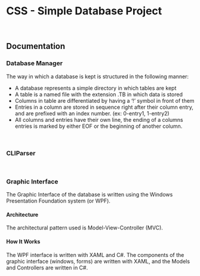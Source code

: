 # CSS - Simple Database Project
&nbsp;

## Documentation

### Database Manager
The way in which a database is kept is structured in the following manner:

* A database represents a simple directory in which tables are kept
* A table is a named file with the extension .TB in which data is stored
* Columns in table are differentiated by having a ‘!’ symbol in front of them
* Entries in a column are stored in sequence right after their column entry, and are prefixed with an index number. (ex: 0-entry1, 1-entry2)
* All columns and entries have their own line, the ending of a columns entries is marked by either EOF or the beginning of another column.

&nbsp;


### CLIParser
&nbsp;


### Graphic Interface
The Graphic Interface of the database is written using the Windows Presentation Foundation system (or WPF). 
#### Architecture
The architectural pattern used is Model-View-Controller (MVC).
#### How It Works
The WPF interface is written with XAML and C#. The components of the graphic interface (windows, forms) are written with XAML, and the Models and Controllers are written in C#.
